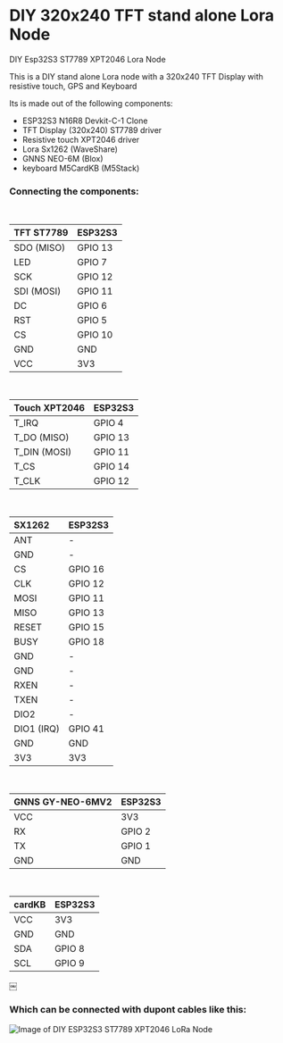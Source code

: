 # DIY 320x240 TFT stand alone Lora Node 
DIY Esp32S3 ST7789 XPT2046 Lora Node

This is a DIY stand alone Lora node with a 320x240 TFT Display with resistive touch, GPS and Keyboard

Its is made out of the following components:
- ESP32S3 N16R8 Devkit-C-1 Clone
- TFT Display (320x240) ST7789 driver
- Resistive touch XPT2046 driver
- Lora Sx1262 (WaveShare)
- GNNS NEO-6M (Blox)
- keyboard M5CardKB (M5Stack)

### Connecting the components:
 <br>

| TFT ST7789 | ESP32S3 |
| :--- | :---|
| SDO (MISO) | GPIO 13 |
| LED | GPIO 7 |
| SCK | GPIO 12 |
| SDI (MOSI) | GPIO 11 |
| DC | GPIO 6 |
| RST | GPIO 5 |
| CS | GPIO 10 |
| GND | GND |
| VCC | 3V3 |

 <br>

| Touch XPT2046 | ESP32S3 |
| :--- | :---|
| T_IRQ | GPIO 4 |
| T_DO (MISO) | GPIO 13 |
| T_DIN (MOSI) | GPIO 11 |
| T_CS | GPIO 14 |
| T_CLK | GPIO 12 |

 <br>

| SX1262 | ESP32S3 |
| :--- | :---|
| ANT | - |
| GND | - |
| CS | GPIO 16 |
| CLK | GPIO 12 |
| MOSI | GPIO 11 |
| MISO | GPIO 13 |
| RESET | GPIO 15 |
| BUSY | GPIO 18 | 
| GND | - |
| GND | - |
| RXEN | - |
| TXEN | - |
| DIO2 | - |
| DIO1 (IRQ) | GPIO 41 |
| GND | GND |
| 3V3 | 3V3 |

 <br>

| GNNS GY-NEO-6MV2 | ESP32S3 |
| :--- | :---|
| VCC | 3V3 |
| RX | GPIO 2 |
| TX | GPIO 1 |
| GND | GND |

 <br>

|cardKB | ESP32S3 |
| :--- | :---|
| VCC | 3V3 |
| GND | GND |
| SDA | GPIO 8 |
| SCL | GPIO 9 |
￼
### Which can be connected with dupont cables like this:

![Image of DIY ESP32S3 ST7789 XPT2046 LoRa Node](/docs/example_wiring.png)	

